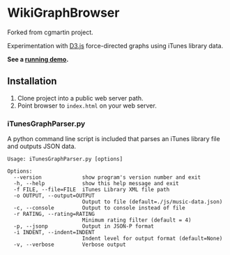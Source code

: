 # WikiGraphBrowser

Forked from cgmartin project.

Experimentation with [D3.js](http://mbostock.github.com/d3/) force-directed 
graphs using iTunes library data.

**See a [running demo](http://cgmartin.com/itunes-library-network-graph).**

## Installation

1. Clone project into a public web server path.
2. Point browser to `index.html` on your web server.

### iTunesGraphParser.py

A python command line script is included that parses an iTunes library file
and outputs JSON data.

    Usage: iTunesGraphParser.py [options]

    Options:
      --version             show program's version number and exit
      -h, --help            show this help message and exit
      -f FILE, --file=FILE  iTunes Library XML file path
      -o OUTPUT, --output=OUTPUT
                            Output to file (default=./js/music-data.json)
      -c, --console         Output to console instead of file
      -r RATING, --rating=RATING
                            Minimum rating filter (default = 4)
      -p, --jsonp           Output in JSON-P format
      -i INDENT, --indent=INDENT
                            Indent level for output format (default=None)
      -v, --verbose         Verbose output

